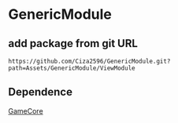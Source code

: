 # GenericModule

## add package from git URL
```
https://github.com/Ciza2596/GenericModule.git?path=Assets/GenericModule/ViewModule
```
## Dependence
[GameCore](https://github.com/Ciza2596/GameCore)
